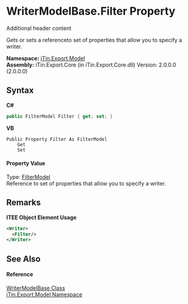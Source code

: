 # WriterModelBase.Filter Property 
Additional header content 

Gets or sets a referenceto set of properties that allow you to specify a writer.

**Namespace:**&nbsp;<a href="N_iTin_Export_Model">iTin.Export.Model</a><br />**Assembly:**&nbsp;iTin.Export.Core (in iTin.Export.Core.dll) Version: 2.0.0.0 (2.0.0.0)

## Syntax

**C#**<br />
``` C#
public FilterModel Filter { get; set; }
```

**VB**<br />
``` VB
Public Property Filter As FilterModel
	Get
	Set
```


#### Property Value
Type: <a href="T_iTin_Export_Model_FilterModel">FilterModel</a><br />Reference to set of properties that allow you to specify a writer.

## Remarks

**ITEE Object Element Usage**<br />
``` XML
<Writer>
  <Filter/>
</Writer>
```


## See Also


#### Reference
<a href="T_iTin_Export_Model_WriterModelBase">WriterModelBase Class</a><br /><a href="N_iTin_Export_Model">iTin.Export.Model Namespace</a><br />